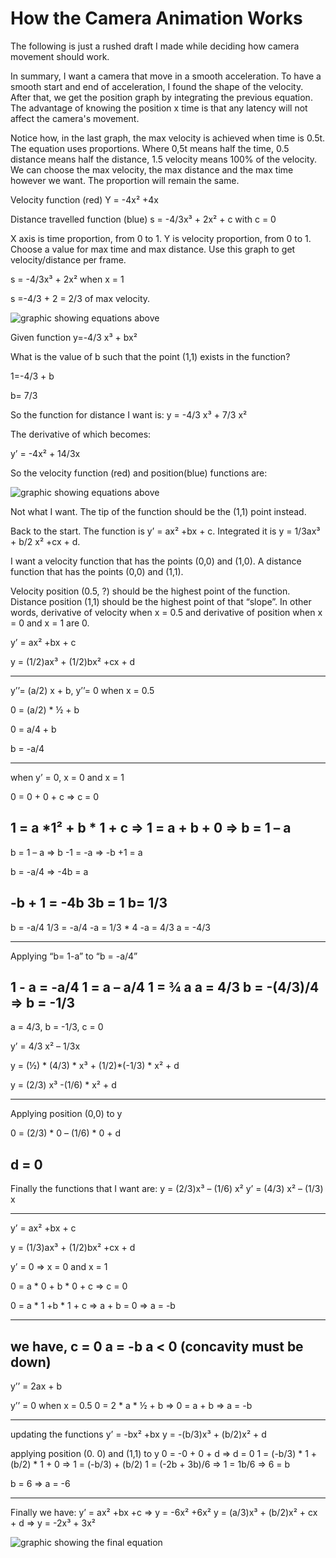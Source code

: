 # How the Camera Animation Works

The following is just a rushed draft I made while deciding how camera movement should work.

In summary, I want a camera that move in a smooth acceleration. To have a smooth 
start and end of acceleration, I found the shape of the velocity. After that,
we get the position graph by integrating the previous equation. The advantage of 
knowing the position x time is that any latency will not affect the camera's 
movement.

Notice how, in the last graph, the max velocity is achieved when time is 0.5t.
The equation uses proportions. Where 0,5t means half the time, 0.5 distance means 
half the distance, 1.5 velocity means 100% of the velocity. We can choose the max 
velocity, the max distance and the max time however we want. The proportion will
remain the same.



Velocity function (red)
Y = -4x² +4x

Distance travelled function (blue)
s = -4/3x³ + 2x² + c   with c = 0

X axis is time proportion, from 0 to 1.
Y is velocity proportion, from 0 to 1.
Choose a value for max time and max distance. Use this graph to get velocity/distance per frame.

s = -4/3x³ + 2x² when x = 1

s =-4/3 + 2 = 2/3 of max velocity.

![graphic showing equations above](./velocity.png "velocity And Position X Time")

Given function y=-4/3 x³ + bx²

What is the value of b such that the point (1,1) exists in the function?

1=-4/3 + b

b= 7/3

So the function for distance I want is:
y = -4/3 x³ + 7/3 x²

The derivative of which becomes:

y’ = -4x² + 14/3x

So the velocity function (red) and position(blue) functions are:

![graphic showing equations above](./velocity2.png "velocity And Position X Time")


Not what I want. The tip of the function should be the (1,1) point instead.


Back to the start. The function is y’ = ax² +bx + c. Integrated it is y = 1/3ax³ + b/2 x² +cx + d.

I want a velocity function that has the points (0,0) and (1,0). A distance function that has the points (0,0) and (1,1). 

Velocity position (0.5, ?) should be the highest point of the function. Distance position (1,1) should be the highest point of that “slope”. In other words, derivative of velocity when x = 0.5 and derivative of position when x = 0 and x = 1 are 0.






y’ = ax² +bx + c

y = (1/2)ax³ + (1/2)bx² +cx + d

------------------------------------------
y’’= (a/2) x + b, y’’= 0 when x = 0.5

0 = (a/2) * ½ + b

0 = a/4 + b

b = -a/4

-----------------------------------------

when y’ = 0, x = 0 and x = 1

0 = 0 + 0 + c => c = 0

1 = a *1² + b * 1 + c => 1 = a + b + 0 => b = 1 – a
-------------------------------------------
b = 1 – a => b -1 = -a => -b +1 = a

b = -a/4 => -4b = a

-b + 1 = -4b
3b = 1
b= 1/3
--------------
b = -a/4
1/3 = -a/4
-a = 1/3 * 4
-a = 4/3
a = -4/3









--------------------------------------------
Applying “b= 1-a” to “b = -a/4”

1 - a = -a/4
1 = a – a/4
1 = ¾ a
a = 4/3
b = -(4/3)/4 => b = -1/3
---------------------------------------------
a = 4/3, b = -1/3, c = 0

y’ = 4/3 x² – 1/3x

y = (½) * (4/3) * x³ + (1/2)*(-1/3) * x² + d

y = (2/3) x³ -(1/6) * x² + d

--------------------------------
Applying position (0,0) to y

0 = (2/3) * 0 – (1/6) * 0 + d

d = 0
-------------------------------
Finally the functions that I want are:
y = (2/3)x³ – (1/6) x²
y’ = (4/3) x² – (1/3) x


-------------------------------------------------------------------------------------------


y’ = ax² +bx + c

y = (1/3)ax³ + (1/2)bx² +cx + d

y’ = 0 => x = 0 and x = 1

0 = a * 0 + b * 0 + c => c = 0

0 = a * 1 +b * 1 + c => a + b = 0 => a = -b

-----------------------------------------------------------------------------------
we have,
c = 0
a = -b
a < 0 (concavity must be down)
---------
y’’ = 2ax + b

y’’ = 0 when x = 0.5 
0 = 2 * a * ½ + b => 0 = a + b => a = -b

-----------------------------------------------------------------------------------
updating the functions
y’ = -bx² +bx
y = -(b/3)x³ + (b/2)x² + d

applying position (0. 0) and (1,1) to y
0 = -0 + 0 + d => d = 0
1 = (-b/3) * 1 + (b/2) * 1 + 0 => 1 = (-b/3) + (b/2)
1 = (-2b + 3b)/6 => 1 = 1b/6 => 6 = b

b = 6 => a = -6

-------------------------------------------
Finally we have:
y’ = ax² +bx +c => y = -6x² +6x²
y = (a/3)x³ + (b/2)x² + cx + d => y = -2x³ + 3x²


![graphic showing the final equation](./velocityFinal.png "velocity And Position X Time")

